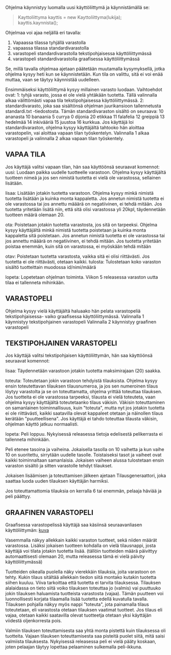 Ohjelma käynnistyy luomalla uusi käyttöliittymä ja käynnistämällä se:
>Kayttoliittyma kayttis = new Kayttoliittyma(lukija);        
>kayttis.kaynnista();

Ohjelmaa voi ajaa neljällä eri tavalla: 
1) Vapaassa tilassa tyhjällä varastolla
2) vapaassa tilassa standardivarastolla
3) varastopeli standardivarastolla tekstipohjaisessa käyttöliittymässä
4) varastopeli standardivarastolla graafisessa käyttöliittymässä

Se, millä tavalla ohjelmaa ajetaan päätetään muutamalla kysymyksellä, jotka ohjelma kysyy heti kun se käynnistetään.
Kun tila on valittu, sitä ei voi enää muttaa, vaan se täytyy käynnistää uudelleen.

Ensimmäiseksi käyttöliittymä kysyy millainen varasto luodaan. Vaihtoehdot ovat:
1: tyhjä varasto, jossa ei ole vielä yhtäkään tuotetta. Tällä valinnalla alkaa välittömästi vapaa tila tekstipohjaisessa 
käyttöliittymässä. 
2: standardivarasto, joka saa sisältönsä ohjelman juurikansioon tallennetusta standardi.txt -tiedostosta. Tämän 
standardivaraston sisältö on seuraava: 
10 ananasta 
10 banaania 
5 currya
0 dijonia
20 etikkaa
11 falafelia
12 greippiä
13 hedelmää
14 inkivääriä
15 juustoa
16 kurkkua. 
Jos käyttäjä loi standardivaraston, ohjelma kysyy käyttäjältä tahtooko hän aloittaa varastopelin, vai aloittaa vapaan tilan 
työskentelyn. Valinnalla 1 alkaa varastopeli ja valinnalla 2 alkaa vapaan tilan työskentely.

## VAPAA TILA

Jos käyttäjä valitsi vapaan tilan, hän saa käyttöönsä seuraavat komennot:
uusi: Luodaan paikka uudelle tuotteelle varastoon. Ohjelma kysyy käyttäjältä tuotteen nimeä ja jos sen nimistä tuotetta ei 
vielä ole varastossa, sellainen lisätään.

lisaa: Lisätään jotakin tuotetta varastoon. Ohjelma kysyy minkä nimistä tuotetta lisätään ja kuinka monta kappaletta. Jos 
annetun nimistä tuotetta ei ole varastossa tai jos annettu määärä on negatiivinen, ei tehdä mitään. Jos tuotetta yritetään 
lisätä niin, että sitä olisi varastossa yli 20kpl, täydennetään tuotteen määrä olemaan 20.

ota: Poistetaan jotakin tuotetta varastosta, jos sitä on tarpeeksi. Ohjelma kysyy käyttäjältä minkä nimistä tuotetta 
poistetaan ja kuinka monta kappaletta sitä poistetaan. Jos annetun nimistä tuotetta ei ole varastossa tai jos annettu määärä 
on negatiivinen, ei tehdä mitään. Jos tuotetta yritetään poistaa enemmän, kuin sitä on varastossa, ei myöskään tehdä mitään

otav: Poistetaan tuotetta varastosta, vaikka sitä ei olisi riittävästi. Jos tuotetta ei ole riittävästi, otetaan kaikki.
tulosta: Tulostetaan koko varaston sisältö tuotteittain muodossa id/nimi/määrä

lopeta: Lopetetaan ohjelman toiminta. Viikon 5 releasessa varaston uutta tilaa ei tallenneta mihinkään.

## VARASTOPELI

Ohjelma kysyy vielä käyttäjältä haluaako hän pelata varastopeliä tekstipohjaisessa- vaiko graafisessa käyttöliittymässä.
Valinnalla 1 käynnistyy tekstipohjainen varastopeli
Valinnalla 2 käynnistyy graafinen varastopeli

## TEKSTIPOHJAINEN VARASTOPELI

Jos käyttäjä valitsi tekstipohjaisen käyttöliittymän, hän saa käyttöönsä seuraavat komennot:

lisaa: Täydennetään varastoon jotakin tuotetta maksimirajaan (20) saakka.

toteuta: Toteutetaan jokin varastoon tehdyistä tilauksista. Ohjelma kysyy ensin toteutettavan tilauksen tilausnumeroa, ja jos 
sen numeroinen tilaus löytyy varastolta ja se on toteuttamatta, ohjelma yrittää toteuttaa tilauksen. Jos tuotteita ei ole
varastossa tarpeeksi, tilausta ei vielä toteuteta, vaan ohjelma kysyy käyttäjältä toteutetaanko tilaus väkisin. Väkisin
toteuttaminen on samanlainen toiminnallisuus, kuin "toteuta", mutta nyt jos jotakin tuotetta ei ole riittävästi, kaikki 
saatavilla olevat kappaleet otetaan ja näinollen tilaus kerätään "puutteellisena". Jos käyttäjä ei tahdo toteuttaa tilausta
väkisin, ohjelman käyttö jatkuu normaalisti.

lopeta: Peli loppuu. Nykyisessä releasessa tietoja edelisestä pelikerrasta ei tallenneta mihinkään.

Peli etenee tasoina ja vaiheina. Jokaisella tasolla on 10 vaihetta ja kun vaihe 10 on suoritettu, sirrytään uudelle tasolle.
Toistaiseksi tasot ja vaiheet  ovat kaikki toiminnaltaan samanlaisia. Jokaisen vaiheen alussa tulostetaan ensin varaston sisältö 
ja sitten varastolle tehdyt tilaukset.

Jokaisen lisäämisen ja toteuttamisen jälkeen ajetaan Tilausgeneraattori, joka saattaa luoda uuden tilauksen käyttäjän
harmiksi.

Jos toteuttamattomia tilauksia on kerralla 6 tai enemmän, pelaaja häviää ja peli päättyy.

## GRAAFINEN VARASTOPELI

Graafisessa varastopelissä käyttäjä saa käsiinsä seuraavanliasen käyttöliittymän:
[kuva](https://raw.githubusercontent.com/Hipsterisiili/ohjelmistotuotanto/master/dokumentointi/graafinen%20varastopeli.png)

Vasemmalla näkyy allekkain kaikki varaston tuotteet, sekä niiden määrät varastossa. Lisäksi jokaisen tuotteen kohdalla on vielä
tilausnappi, josta käyttäjä voi tilata jotakin tuotetta lisää. (tällöin tuotteiden määrä päivittyy automaattisesti olemaan
20, mutta releasessa tämä ei vielä päivity käyttöliittymässä)

Tuotteiden oikealla puolella näky vierekkäin tilauksia, joita varastoon on tehty. Kukin tilaus sitältää allekkain tiedon siitä
montako kutakin tuotetta siihen kuuluu. Viiva tarkoittaa että tuotetta ei tarvita tilauksessa. Tilauksen alalaidassa on tieto siitä
voiko tilauksen toteuttaa jo (valmis) vai puuttuuko jokin tilauksen haluamista tuotteista varastosta (vajaa). Tämän puutteen voi
luonnollisesti korjata tilaamalla lisää tuotetta edellä kuvatulla tavalla. Tilauksen pohjalla näkyy myös nappi "toteuta", jota
painamalla tilaus toteutetaan, eli varastosta otetaan tilauksen vaatimat tuotteet. Jos tilaus eli vajaa, otetaan kaikki saatavilla
olevat tuotteetja otetaan yksi käyttäjän viidestä oljenkorresta pois.

Valmiin tilauksen toteuttamisesta saa yhtä monta pistettä kuin tilauksessa oli tuotteita.
Vajaan tilauksen toteuttamisesta saa pisteitä puolet siitä, mitä saisi valmiista tilauksesta.
Nykyisessä releasessa peli ei vielä pääty koskaan, joten pelaajan täytyy lopettaa pelaaminen sulkemalla peli-ikkuna.
